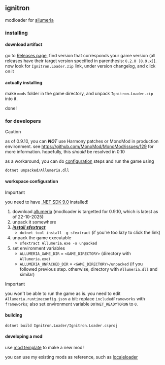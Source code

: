 ## ignitron

modloader for [allumeria](https://unobtainablemelon.itch.io/allumeria)

### installing

#### download artifact

go to [Releases page](https://github.com/danilwhale/ignitron/releases/), find version that corresponds your game version
(all releases have their target version specified in parenthesis: `0.2.0 (0.9.x)`).
now look for `Ignitron.Loader.zip` link, under version changelog, and click on it

#### actually installing

make `mods` folder in the game directory, and unpack `Ignitron.Loader.zip` into it.

done!

### for developers

> [!CAUTION]
> as of 0.9.10, you can ***NOT*** use Harmony patches or MonoMod in production environment.
> see https://github.com/MonoMod/MonoMod/issues/129 for more information.
> hopefully, this *should* be resolved in 0.10
>
> as a workaround, you can do [configuration](#configuring) steps and run the game using
> ```
> dotnet unpacked/Allumeria.dll
> ```

#### workspace configuration

> [!IMPORTANT]
> you need to have [.NET SDK 9.0](https://dotnet.microsoft.com/en-us/download/dotnet/9.0) installed!

1. download [allumeria](https://unobtainablemelon.itch.io/allumeria) (modloader is targetted for 0.9.10, which is latest
   as of 22-10-2025)
2. unpack it somewhere
3. ***[install sfextract](https://github.com/Droppers/SingleFileExtractor?tab=readme-ov-file#install)***
   - `dotnet tool install -g sfextract` (if you're too lazy to click the link)
4. unpack the game executable
    - `sfextract Allumeria.exe -o unpacked`
5. set environment variables
   - `ALLUMERIA_GAME_DIR` = `<GAME_DIRECTORY>` (directory with `Allumeria.exe`)
   - `ALLUMERIA_UNPACKED_DIR` = `<GAME_DIRECTORY>/unpacked` (if you followed previous step. otherwise, directory with `Allumeria.dll` and similar)

> [!IMPORTANT]
> you won't be able to run the game as is. you need to edit `Allumeria.runtimeconfig.json` a bit: replace
`includedFrameworks` with `frameworks`; also set environment variable `DOTNET_READYTORUN` to `0`.

#### building

```
dotnet build Ignitron.Loader/Ignitron.Loader.csproj
```

#### developing a mod

use [mod template](https://github.com/danilwhale/ignitron-mod-template) to make a new mod!

you can use my existing mods as reference, such as [localeloader](https://github.com/danilwhale/localeloader)